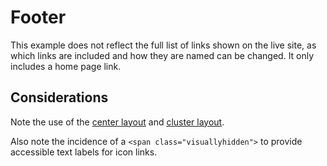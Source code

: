 # Footer

This example does not reflect the full list of links shown on the live site, as which links are included and how they are named can be changed. It only includes a home page link.

<example title="Footer" src="components/footer.html.twig" />

## Considerations

Note the use of the [center layout](../layouts/center.md) and [cluster layout](../layouts/cluster.md).

Also note the incidence of a `<span class="visuallyhidden">` to provide accessible text labels for icon links.